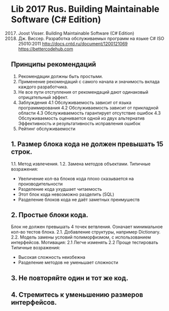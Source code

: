 # Lib 2017 Rus. Building Maintainable Software (C# Edition)
2017. Joost Visser. Building Maintainable Software (C# Edition)
2017. Дж. Виссер. Разработка обслуживаемых программ на языке C#
ISO 25010:2011
http://docs.cntd.ru/document/1200121069
https://bettercodehub.com

## Принципы рекомендаций
1. Рекомендации должны быть простыми.
2. Применение рекомендаций с самого начала и значимость вклада каждого разработчика.
3. Не все пути отступления от рекомендаций дают одинаковый отрицательный эффект.
4. Заблуждения
   4.1 Обслуживаемость зависит от языка программирования
   4.2 Обслуживаемость зависит от прикладной области
   4.3 Обслуживаемость гарантирует отсутствие ошибок
   4.3 Обслуживаемость оценивается одной из двух альтернатив
       Эффективность и результативность исправления ошибок
5. Рейтинг обслуживаемости

## 1. Размер блока кода не должен превышать 15 строк.
1.1. Метод извлечения.
1.2. Замена методов объектами.
Типичные возражения:
- Увеличение кол-ва блоков кода плохо сказывается на производительности
- Разделение кода ухудшает читаемость
- Этот блок кода невозможно разделить (SQL)
- Разделение блоков кода не даёт заметных преимушеств

## 2. Простые блоки кода.
Блок не должен превышать 4 точек ветвления. Означает минимальное кол-во тестов блока.
2.1. Добавление структуры, например Dictionary.
2.2. Модель замены условий полиморфизмом, с использованием интерфейсов.
Мотивация:
2.1 Легче изменять
2.2 Проще тестировать
Типичные возражения:
- Высокая сложность неизбежна
- Разделение методов не уменьшает сложности

## 3. Не повторяйте один и тот же код.

## 4. Стремитесь к уменьшению размеров интерфейсов.


